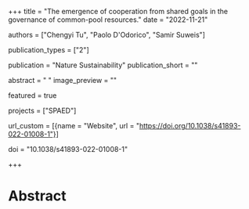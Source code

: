 +++
title = "The emergence of cooperation from shared goals in the governance of common-pool resources."
date = "2022-11-21"

authors = ["Chengyi Tu", "Paolo D'Odorico", "Samir Suweis"]

publication_types = ["2"]

publication = "Nature Sustainability"
publication_short = ""

abstract = " "
image_preview = ""

featured = true

projects = ["SPAED"]

url_custom = [{name = "Website", url = "https://doi.org/10.1038/s41893-022-01008-1"}]

doi = "10.1038/s41893-022-01008-1"

+++
# Abstract